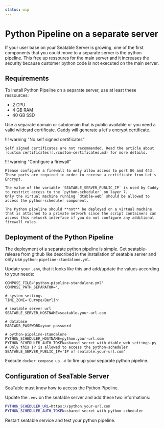 ```yaml
---
status: wip
---
```


# Python Pipeline on a separate server

If your user base on your Seatable Server is growing, one of the first components that you could move to a separate server is the python pipeline. This free up ressoures for the main server and it increases the security because customer python code is not executed on the main server.

## Requirements

To install Python Pipeline on a separate server, use at least these ressources:

- 2 CPU
- 4 GB RAM
- 40 GB SSD

Use a separate domain or subdomain that is public available or you need a valid wildcard certificate.
Caddy will generate a let's encrypt certificate.

!!! warning "No self signed certificates"

    Self signed certificates are not recommended. Read the article about [custom certificates](./custom-certificates.md) for more details.

!!! warning "Configure a firewall"

    Please configure a firewall to only allow access to port 80 and 443.
    These ports are required in order to receive a certificate from Let's Encrypt.

    The value of the variable `SEATABLE_SERVER_PUBLIC_IP` is used by Caddy to restrict access to the `python-scheduler` on layer 7.
    Only the virtual machine running `dtable-web` should be allowed to access the python-scheduler component.

    The Python pipeline should **not** be deployed on a virtual machine that is attached to a private network since the script containers can
    access this network interface if you do not configure any additional firewall rules.

## Deployment of the Python Pipeline

The deployment of a separate python pipeline is simple. Get seatable-release from github like described in the installation of seatable server and only use `python-pipeline-standalone.yml`.

Update your `.env`, that it looks like this and add/update the values according to your needs:

```
COMPOSE_FILE='python-pipeline-standalone.yml'
COMPOSE_PATH_SEPARATOR=','

# system settings
TIME_ZONE='Europe/Berlin'

# seatable server url
SEATABLE_SERVER_HOSTNAME=seatable.your-url.com

# database
MARIADB_PASSWORD=your-password

# python-pipeline-standalone
PYTHON_SCHEDULER_HOSTNAME=python.your-url.com
PYTHON_SCHEDULER_AUTH_TOKEN=shared secret with dtable_web_settings.py
# Only this IP is allowed to access the python-scheduler
SEATABLE_SERVER_PUBLIC_IP='IP of seatable.your-url.com'
```

Execute `docker compose up -d` to fire up your separate python pipeline.

## Configuration of SeaTable Server

SeaTable must know how to access the Python Pipeline.

Update the `.env` on the seatable server and add these two informations:

```bash
PYTHON_SCHEDULER_URL=https://python.your-url.com
PYTHON_SCHEDULER_AUTH_TOKEN=shared secret with python scheduler
```

Restart seatable service and test your python pipeline.
